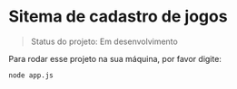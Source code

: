 # Sitema de cadastro de jogos

> Status do projeto: Em desenvolvimento

Para rodar esse projeto na sua máquina, por favor digite:

```
node app.js
```
